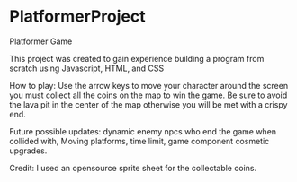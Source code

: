 # PlatformerProject
Platformer Game

This project was created to gain experience building a program from scratch using Javascript, HTML, and CSS

How to play: Use the arrow keys to move your character around the screen you must collect all the coins on the map to win the game. Be sure to avoid the lava pit in the center of the map otherwise you will be met with a crispy end.

Future possible updates: dynamic enemy npcs who end the game when collided with, Moving platforms, time limit, game component cosmetic upgrades.

Credit: I used an opensource sprite sheet for the collectable coins.